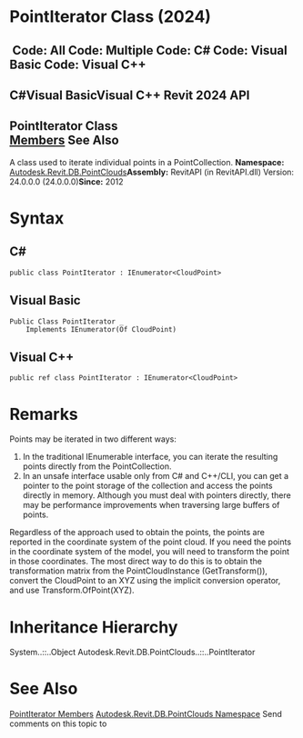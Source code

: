 # PointIterator Class (2024)

﻿
 Code: All Code: Multiple Code: C# Code: Visual Basic Code: Visual C++   
---  
C#Visual BasicVisual C++
Revit 2024 API  
---  
PointIterator Class  
[Members](d8679d65-7a3f-01c1-4c76-e0421fe7f02b.md "PointIterator Members") See Also  
---  
A class used to iterate individual points in a PointCollection. 
**Namespace:** [Autodesk.Revit.DB.PointClouds](5974062a-47d4-c7bb-16f2-d5dd193bd170.md "Autodesk.Revit.DB.PointClouds Namespace")**Assembly:** RevitAPI (in RevitAPI.dll) Version: 24.0.0.0 (24.0.0.0)**Since:** 2012 
# Syntax
C#  
---  
```text
public class PointIterator : IEnumerator<CloudPoint>
```
  
Visual Basic  
---  
```text
Public Class PointIterator _
	Implements IEnumerator(Of CloudPoint)
```
  
Visual C++  
---  
```text
public ref class PointIterator : IEnumerator<CloudPoint>
```
  
# Remarks
Points may be iterated in two different ways: 
  1. In the traditional IEnumerable interface, you can iterate the resulting points directly from the PointCollection.
  2. In an unsafe interface usable only from C# and C++/CLI, you can get a pointer to the point storage of the collection and access the points directly in memory. Although you must deal with pointers directly, there may be performance improvements when traversing large buffers of points.

Regardless of the approach used to obtain the points, the points are reported in the coordinate system of the point cloud. If you need the points in the coordinate system of the model, you will need to transform the point in those coordinates. The most direct way to do this is to obtain the transformation matrix from the PointCloudInstance (GetTransform()), convert the CloudPoint to an XYZ using the implicit conversion operator, and use Transform.OfPoint(XYZ). 
# Inheritance Hierarchy
System..::..Object Autodesk.Revit.DB.PointClouds..::..PointIterator
# See Also
[PointIterator Members](d8679d65-7a3f-01c1-4c76-e0421fe7f02b.md "PointIterator Members")
[Autodesk.Revit.DB.PointClouds Namespace](5974062a-47d4-c7bb-16f2-d5dd193bd170.md "Autodesk.Revit.DB.PointClouds Namespace")
Send comments on this topic to 